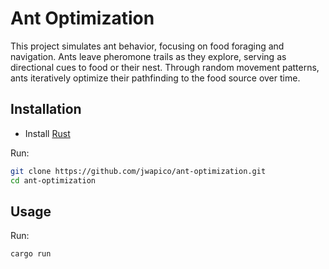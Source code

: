 # Ant Optimization

This project simulates ant behavior, focusing on food foraging and navigation. Ants leave pheromone trails as they explore, serving as directional cues to food or their nest. Through random movement patterns, ants iteratively optimize their pathfinding to the food source over time.

## Installation

- Install [Rust](https://www.rust-lang.org/tools/install)

Run:

```bash
git clone https://github.com/jwapico/ant-optimization.git
cd ant-optimization
```

## Usage

Run:

```bash
cargo run
```
